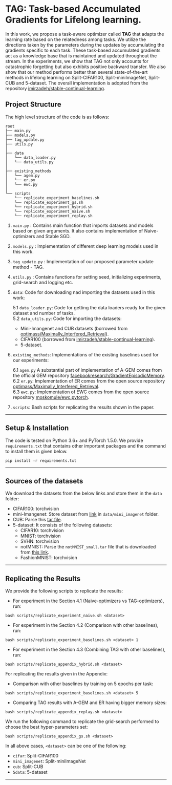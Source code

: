 # TAG: Task-based Accumulated Gradients for Lifelong learning.

In this work, we propose a task-aware optimizer called **TAG** that adapts the learning rate based on the relatedness among tasks. 
We utilize the directions taken by the parameters during the updates by accumulating the gradients specific to each task. 
These task-based accumulated gradients act as a knowledge base that is maintained and updated throughout the stream. 
In the experiments, we show that TAG not only accounts for catastrophic forgetting but also exhibits positive backward transfer. 
We also show that our method performs better than several state-of-the-art methods in lifelong learning on Split-CIFAR100, Split-miniImageNet, Split-CUB and 5-dataset. 
The overall implementation is adopted from the repository [imirzadeh/stable-continual-learning](https://github.com/imirzadeh/stable-continual-learning).

## Project Structure
The high level structure of the code is as follows:

```
root
├── main.py
├── models.py
├── tag_update.py
├── utils.py
│
├── data
│   └── data_loader.py
│   └── data_utils.py
│
├── existing_methods
│   └── agem.py
│   └── er.py
│   └── ewc.py
│
└── scripts
    └── replicate_experiment_baselines.sh
    └── replicate_experiment_gs.sh
    └── replicate_experiment_hybrid.sh
    └── replicate_experiment_naive.sh
    └── replicate_experiment_replay.sh

```

1. `main.py`   : Contains main function that imports datasets and models based on given arguments. It also contains implementation of Naive-optimizers and Stable SGD.      
2. `models.py`   : Implementation of different deep learning models used in this work.      
3. `tag_update.py`   : Implementation of our proposed parameter update method - TAG.      
4. `utils.py`   : Contains functions for setting seed, initializing experiments, grid-search and logging etc.      
5. `data`: Code for downloading nad importing the datasets used in this work:
    
    5.1 `data_loader.py`:  Code for getting the data loaders ready for the given dataset and number of tasks.  
    5.2 `data_utils.py`:  Code for importing the datasets:
    * Mini-Imangenet and CUB datasets (borrowed from [optimass/Maximally_Interfered_Retrieval](https://github.com/optimass/Maximally_Interfered_Retrieval)).  
    * CIFAR100 (borrowed from [imirzadeh/stable-continual-learning](https://github.com/imirzadeh/stable-continual-learning)).
    * 5-dataset.
6. `existing_methods`: Implementations of the existing baselines used for our experiments:   
    
    6.1 `agem.py` A substantial part of implementation of A-GEM comes from the official GEM repository [facebookresearch/GradientEpisodicMemory](https://github.com/facebookresearch/GradientEpisodicMemory).   
    6.2 `er.py`: Implementation of ER comes from the open source repository [optimass/Maximally_Interfered_Retrieval](https://github.com/optimass/Maximally_Interfered_Retrieval).  
    6.3 `ewc.py`: Implementation of EWC comes from the open source repository [moskomule/ewc.pytorch](https://github.com/moskomule/ewc.pytorch).  
7. `scripts`: Bash scripts for replicating the results shown in the paper.
 ___
 
## Setup & Installation
The code is tested on Python 3.6+ and PyTorch 1.5.0. We provide ``requirements.txt`` that contains other important packages and the command to install them is given below.
```
pip install -r requirements.txt
```
 ___

## Sources of the datasets
We download the datasets from the below links and store them in the `data` folder:
 * CIFAR100: torchvision
 * mini-Imangenet: Store dataset from [link](https://www.kaggle.com/whitemoon/miniimagenet) in `data/mini_imagenet` folder.
 * CUB: Parse this [tar file](https://drive.google.com/file/d/1hbzc_P1FuxMkcabkgn9ZKinBwW683j45/view).
 * 5-dataset: It consists of the following datasets:
    * CIFAR10: torchvision
    * MNIST: torchvision
    * SVHN: torchvision
    * notMNIST: Parse the `notMNIST_small.tar` file that is downloaded from [this link](https://yaroslavvb.com/upload/notMNIST/).
    * FashionMNIST: torchvision

 ___

## Replicating the Results
We provide the following scripts to replicate the results:   
 * For experiment in the Section 4.1 (Naive-optimizers vs TAG-optimizers), run: 
 ```
 bash scripts/replicate_experiment_naive.sh <dataset>
 ``` 
 * For experiment in the Section 4.2 (Comparison with other baselines), run:
  ```
  bash scripts/replicate_experiment_baselines.sh <dataset> 1
  ``` 
 * For experiment in the Section 4.3 (Combining TAG with other baselines), run: 
 ```
 bash scripts/replicate_appendix_hybrid.sh <dataset>
 ```
 
For replicating the results given in the Appendix:
 * Comparison with other baselines by training on 5 epochs per task: 
 ```
 bash scripts/replicate_experiment_baselines.sh <dataset> 5
 ```
 * Comparing TAG results with A-GEM and ER having bigger memory sizes:
 ```
 bash scripts/replicate_appendix_replay.sh <dataset>
 ```

We run the following command to replicate the grid-search performed to choose the best hyper-parameters set:
 ```
 bash scripts/replicate_appendix_gs.sh <dataset>
 ```

In all above cases, `<dataset>` can be one of the following:
 * `cifar`: Split-CIFAR100
 * `mini_imagenet`: Split-miniImageNet
 * `cub`: Split-CUB
 * `5data`: 5-dataset
 
 ___
